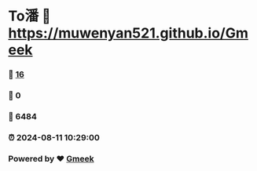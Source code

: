 # To潘 :link: https://muwenyan521.github.io/Gmeek 
### :page_facing_up: [16](https://muwenyan521.github.io/Gmeek/tag.html) 
### :speech_balloon: 0 
### :hibiscus: 6484 
### :alarm_clock: 2024-08-11 10:29:00 
### Powered by :heart: [Gmeek](https://github.com/Meekdai/Gmeek)
